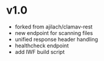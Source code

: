 
# v1.0
- forked from ajilach/clamav-rest
- new endpoint for scanning files
- unified response header handling
- healthcheck endpoint
- add IWF build script
